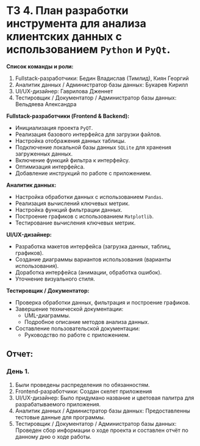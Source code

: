 # ТЗ 4. План разработки инструмента для анализа клиентских данных с использованием `Python` и `PyQt`.

**Список команды и роли:**
1. Fullstack-разработчики: Бедин Владислав (Тимлид), Киян Георгий
2. Аналитик данных / Администратор базы данных: Букарев Кирилл
3. UI/UX-дизайнер: Гаврилова Дженнет
4. Тестировщик / Документатор / Администратор базы данных: Вельдяева Александра

**Fullstack-разработчики (Frontend & Backend):**
  * Инициализация проекта `PyQT`.
  * Реализация базового интерфейса для загрузки файлов.
  * Настройка отображения данных таблицы.
  * Подключение локальной базы данных `SQLite` для хранения загруженных данных.
  * Включение функций фильтра к интерфейсу.
  * Оптимизация интерфейса.
  * Добавление инструкций по работе с приложением.

**Аналитик данных:**
  * Настройка обработки данных с использованием `Pandas`.
  * Реализация вычислений ключевых метрик.
  * Настройка функций фильтрации данных.
  * Построение графиков с использованием `Matplotlib`.
  * Тестирование вычисления ключевых метрик.

**UI/UX-дизайнер:**
  * Разработка макетов интерфейса (загрузка данных, таблиц, графиков).
  * Создание диаграммы вариантов использования (варианты использования).
  * Доработка интерфейса (анимации, обработка ошибок).
  * Уточнение визуального стиля.

**Тестировщик / Документатор:**
  * Проверка обработки данных, фильтрация и построение графиков.
  * Завершение технической документации:
    * UML-диаграммы.
    * Подробное описание методов анализа данных.
  * Составление пользовательской документации:
    * Руководство по работе с приложением.



## Отчет: 

### День 1.
1. Были проведены распределения по обязанностям. 
2. Frontend-разработчики: Создан скелет приложения
3. UI/UX-дизайнер: Было придумано название и цветовая палитра для разрабатываемого приложения.
4. Аналитик данных / Администратор базы данных: Предоставленны тестовые данные для программы.
5. Тестировщик / Документатор / Администратор базы данных: Проведен сбор информации о ходе проекта и составлен отчёт по данному дню о ходе работы.
